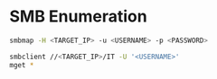 # SMB Enumeration

```bash
smbmap -H <TARGET_IP> -u <USERNAME> -p <PASSWORD>

smbclient //<TARGET_IP>/IT -U '<USERNAME>'
mget *
